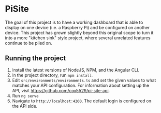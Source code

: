 # PiSite
The goal of this project is to have a working dashboard that is able to display on one device (i.e. a Raspberry Pi) and be configured on another device. This project has grown slightly beyond this original scope to turn it into a more "kitchen sink" style project, where several unrelated features continue to be piled on.

## Running the project
1. Install the latest versions of NodeJS, NPM, and the Angular CLI.
1. In the project directory, run `npm install`.
1. Edit `src/environments/environments.ts` and set the given values to what matches your API configuration. For information about setting up the API, visit https://github.com/cox5529/pi-site-api.
1. Run `ng serve`
1. Navigate to `http://localhost:4200`. The default login is configured on the API side.

